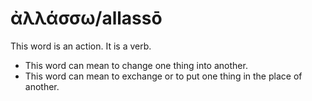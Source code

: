 # ἀλλάσσω/allassō
This word is an  action. It is a verb.
* This word can mean to change one thing into another.
* This word can mean to exchange or to put one thing in the place of another.

